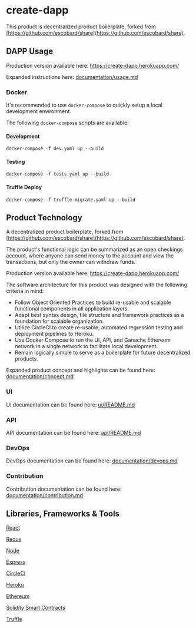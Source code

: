 # create-dapp

This product is decentralized product boilerplate, forked from [https://github.com/escobard/share](https://github.com/escobard/share).

## DAPP Usage

Production version available here: https://create-dapp.herokuapp.com/

Expanded instructions here: [documentation/usage.md](https://github.com/escobard/create-dapp/blob/master/documentation/usage.md)

### Docker

It's recommended to use `docker-compose` to quickly setup a local development environment.

The following `docker-compose` scripts are available: 

#### Development

`docker-compose -f dev.yaml up --build`

#### Testing

`docker-compose -f tests.yaml up --build`

#### Truffle Deploy

`docker-compose -f truffle-migrate.yaml up --build`

## Product Technology

A decentralized product boilerplate, forked from [https://github.com/escobard/share](https://github.com/escobard/share).

The product's functional logic can be summarized as an open checkings account, where anyone can send money to the account and view the transactions, but only the owner can withdraw funds.

Production version available here: https://create-dapp.herokuapp.com/

The software architecture for this product was designed with the following criteria in mind:

- Follow Object Oriented Practices to build re-usable and scalable functional components in all application layers.
- Adapt best syntax design, file structure and framework practices as a foundation for scalable organization.
- Utilize CircleCI to create re-usable, automated regression testing and deployment pipelines to Heroku.
- Use Docker Compose to run the UI, API, and Ganache Ethereum network in a single network to facilitate local development.
- Remain logically simple to serve as a boilerplate for future decentralized products.

Expanded product concept and highlights can be found here: [documentation/concept.md](https://github.com/escobard/create-dapp/blob/master/documentation/concept.md)

### UI

UI documentation can be found here: [ui/README.md](https://github.com/escobard/create-dapp/blob/master/ui/README.md)

### API 

API documentation can be found here: [api/README.md](https://github.com/escobard/create-dapp/blob/master/api/README.md)

### DevOps

DevOps documentation can be found here: [documentation/devops.md](https://github.com/escobard/create-dapp/blob/master/documentation/devops.md)

### Contribution

Contribution documentation can be found here: [documentation/contribution.md](https://github.com/escobard/create-dapp/blob/master/documentation/contribution.md)

## Libraries, Frameworks & Tools

[React](https://reactjs.org/)

[Redux](https://redux.js.org/)

[Node](https://nodejs.org/en/)

[Express](https://expressjs.com/)

[CircleCI](https://circleci.com/)

[Heroku](https://www.heroku.com/)

[Ethereum](https://www.ethereum.org/)

[Solidity Smart Contracts](https://github.com/ethereum/solidity)

[Truffle](https://truffleframework.com/)